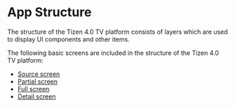 # App Structure

The structure of the Tizen 4.0 TV platform consists of layers which are used to display UI components and other items.

The following basic screens are included in the structure of the Tizen 4.0 TV platform:

- [Source screen](app-structure/source-screen.md)
- [Partial screen](app-structure/partial-screen.md)
- [Full screen](app-structure/full-screen.md)
- [Detail screen](app-structure/detail-screen.md)
